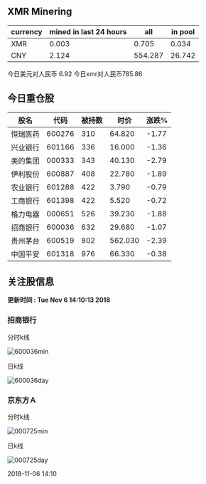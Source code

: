 ## XMR Minering

|currency|mined in last 24 hours|all|in pool|
|---|---|---|---|
|XMR|0.003|0.705|0.034|
|CNY|2.124|554.287|26.742|

今日美元对人民币 6.92	今日xmr对人民币785.86


## 今日重仓股 

|股名|代码|被持数|时价|涨跌%|
|---|---|---|---|---|
|恒瑞医药|600276|310|64.820|-1.77|
|兴业银行|601166|336|16.000|-1.36|
|美的集团|000333|343|40.130|-2.79|
|伊利股份|600887|408|22.780|-1.89|
|农业银行|601288|422|3.790|-0.79|
|工商银行|601398|422|5.520|-0.72|
|格力电器|000651|526|39.230|-1.88|
|招商银行|600036|632|29.680|-1.07|
|贵州茅台|600519|802|562.030|-2.39|
|中国平安|601318|976|66.330|-0.38|

## 关注股信息
**更新时间 : Tue Nov  6 14:10:13 2018**
### 招商银行 
分时k线

![600036min](http://image.sinajs.cn/newchart/min/n/sh600036.gif)

日k线

![600036day](http://image.sinajs.cn/newchart/daily/n/sh600036.gif)

### 京东方Ａ 
分时k线

![000725min](http://image.sinajs.cn/newchart/min/n/sz000725.gif)

日k线

![000725day](http://image.sinajs.cn/newchart/daily/n/sz000725.gif)

2018-11-06 14:10